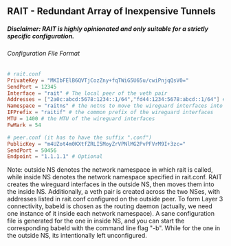 ## RAIT - Redundant Array of Inexpensive Tunnels

##### Disclaimer: RAIT is highly opinionated and only suitable for a strictly specific configuration.

###### Configuration File Format

```toml
# rait.conf
PrivateKey = "MKIbFElB6QVTjCozZny+fqTWiG5U65u/cwiPnjqQsV0="
SendPort = 12345
Interface = "rait" # The local peer of the veth pair
Addresses = ["2a0c:abcd:5678:1234::1/64","fd44:1234:5678:abcd::1/64"] # The addresses to configure on the local peer
Namespace = "raitns" # the netns to move the wireguard interfaces into
IFPrefix = "raitif" # the common prefix of the wireguard interfaces
MTU = 1400 # the MTU of the wireguard interfaces
FwMark = 54

# peer.conf (it has to have the suffix ".conf")
PublicKey = "m4UZot4m0KXtfZRLI5MoyZrVPNlMG2PvPFVrM9I+3zc="
SendPort = 50456
Endpoint = "1.1.1.1" # Optional
```

Note: outside NS denotes the network namespace in which rait is called, while inside NS denotes the network namespace specified in rait.conf. RAIT creates the wireguard interfaces in the outside NS, then moves them into the inside NS. Additionally, a veth pair is created across the two NSes, with addresses listed in rait.conf configured on the outside peer. To form Layer 3 connectivity, babeld is chosen as the routing daemon (actually, we need one instance of it inside each network namespace). A sane configuration file is generated for the one in inside NS, and you can start the corresponding babeld with the command line flag "-b". While for the one in the outside NS, its intentionally left unconfigured.

